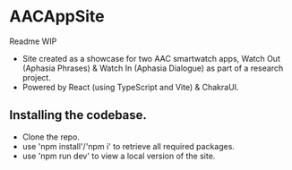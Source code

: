 # AACAppSite
Readme WIP

- Site created as a showcase for two AAC smartwatch apps, Watch Out (Aphasia Phrases) & Watch In (Aphasia Dialogue) as part of a research project. 
- Powered by React (using TypeScript and Vite) & ChakraUI.


## Installing the codebase.
- Clone the repo.
- use 'npm install'/'npm i' to retrieve all required packages.
- use 'npm run dev' to view a local version of the site.